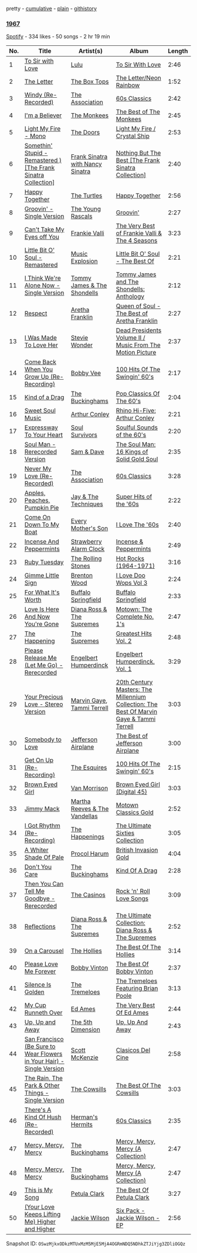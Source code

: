 pretty - [cumulative](/playlists/cumulative/3nT5EK7WTRbRZ5vtWg5irD.md) - [plain](/playlists/plain/3nT5EK7WTRbRZ5vtWg5irD) - [githistory](https://github.githistory.xyz/mackorone/spotify-playlist-archive/blob/main/playlists/plain/3nT5EK7WTRbRZ5vtWg5irD)

### [1967](https://open.spotify.com/playlist/3nT5EK7WTRbRZ5vtWg5irD)

> 

[Spotify](https://open.spotify.com/user/spotify) - 334 likes - 50 songs - 2 hr 19 min

| No. | Title | Artist(s) | Album | Length |
|---|---|---|---|---|
| 1 | [To Sir with Love](https://open.spotify.com/track/0gBFr7N2D1GfhkXIIepIGG) | [Lulu](https://open.spotify.com/artist/0jYKX08u1XxmHrl5TdM2QZ) | [To Sir With Love](https://open.spotify.com/album/37J4FeONwmD1Gl3PzvZGv3) | 2:46 |
| 2 | [The Letter](https://open.spotify.com/track/6RJK553YhstRzyKA4mug09) | [The Box Tops](https://open.spotify.com/artist/3KGQvnOoqUHi3KxKQMZtXr) | [The Letter/Neon Rainbow](https://open.spotify.com/album/08mPxuP35Db56jUUgRvGFs) | 1:52 |
| 3 | [Windy \(Re\-Recorded\)](https://open.spotify.com/track/5UP6vEGxMMXpNPdTiSl8oP) | [The Association](https://open.spotify.com/artist/2kuNswDC82PL9xRbfaZJaS) | [60s Classics](https://open.spotify.com/album/3w6MFLPPc56ilMeY4zwoim) | 2:42 |
| 4 | [I'm a Believer](https://open.spotify.com/track/1CSLeVCXmetBh8IkTPMFdL) | [The Monkees](https://open.spotify.com/artist/320EPCSEezHt1rtbfwH6Ck) | [The Best of The Monkees](https://open.spotify.com/album/338yWfNJWW2SXxVfIdczUD) | 2:45 |
| 5 | [Light My Fire \- Mono](https://open.spotify.com/track/7aghcqWLL9hGMIb0VFdbyD) | [The Doors](https://open.spotify.com/artist/22WZ7M8sxp5THdruNY3gXt) | [Light My Fire / Crystal Ship](https://open.spotify.com/album/1af3iW7MMGoeK7Xuh3SZIi) | 2:53 |
| 6 | [Somethin' Stupid \- Remastered \) \[The Frank Sinatra Collection\]](https://open.spotify.com/track/0eYXGlTTtZBmqAfMVZe67l) | [Frank Sinatra with Nancy Sinatra](https://open.spotify.com/artist/1zw3G7c4vahr4WWYhnkCoY) | [Nothing But The Best \[The Frank Sinatra Collection\]](https://open.spotify.com/album/48ijda2pd3B1CcrqN9sgdV) | 2:40 |
| 7 | [Happy Together](https://open.spotify.com/track/1JO1xLtVc8mWhIoE3YaCL0) | [The Turtles](https://open.spotify.com/artist/2VIoWte1HPDbZ2WqHd2La7) | [Happy Together](https://open.spotify.com/album/2pMxs38Y5A0mmHrcu3twvB) | 2:56 |
| 8 | [Groovin' \- Single Version](https://open.spotify.com/track/3UB6yOPeImCCUuQzaggho1) | [The Young Rascals](https://open.spotify.com/artist/5X3TuTi9OIsJXMGxPwTKM2) | [Groovin'](https://open.spotify.com/album/1KdQnV7aijYNQB9KOpZNYy) | 2:27 |
| 9 | [Can't Take My Eyes off You](https://open.spotify.com/track/6ft9PAgNOjmZ2kFVP7LGqb) | [Frankie Valli](https://open.spotify.com/artist/3CDKmzJu6uwEGnPLLZffpD) | [The Very Best of Frankie Valli & The 4 Seasons](https://open.spotify.com/album/0NUEQILaBzavnzcMEs4buZ) | 3:23 |
| 10 | [Little Bit O' Soul \- Remastered](https://open.spotify.com/track/4Cl6BCh0RGp9puOTMkZlMM) | [Music Explosion](https://open.spotify.com/artist/1DVs21DjifVH0pgsjPlokN) | [Little Bit O' Soul \- The Best Of](https://open.spotify.com/album/6VoZpwEkq7VlNW8rMzVaOe) | 2:21 |
| 11 | [I Think We're Alone Now \- Single Version](https://open.spotify.com/track/0jfOA16bjZxrkIzibPcl6U) | [Tommy James & The Shondells](https://open.spotify.com/artist/01hRNr3yF5bYnPq4wZ88iI) | [Tommy James and The Shondells: Anthology](https://open.spotify.com/album/5IL9KRDDd1L4m6f9SKS0yN) | 2:12 |
| 12 | [Respect](https://open.spotify.com/track/1LI7vkkJ5EKLl6MpZBWZF2) | [Aretha Franklin](https://open.spotify.com/artist/7nwUJBm0HE4ZxD3f5cy5ok) | [Queen of Soul \- The Best of Aretha Franklin](https://open.spotify.com/album/6OxXVtZwExAmdrUIG2afFf) | 2:27 |
| 13 | [I Was Made To Love Her](https://open.spotify.com/track/7jUrgJlF9V4XmP9xZpRV2t) | [Stevie Wonder](https://open.spotify.com/artist/7guDJrEfX3qb6FEbdPA5qi) | [Dead Presidents Volume II / Music From The Motion Picture](https://open.spotify.com/album/52Us0gT9wf2yGMNlwTATGB) | 2:37 |
| 14 | [Come Back When You Grow Up \(Re\-Recording\)](https://open.spotify.com/track/2XhqxaR7CiWTUw1ldSMCCb) | [Bobby Vee](https://open.spotify.com/artist/5MX2l6ewjOaeWn1lYNhzlO) | [100 Hits Of The Swingin' 60's](https://open.spotify.com/album/36QisDW5zB4phHrXOzE60V) | 2:17 |
| 15 | [Kind of a Drag](https://open.spotify.com/track/5NfMMASaRz01fltWjbYoLu) | [The Buckinghams](https://open.spotify.com/artist/4zmxet3ZPdSmL3Xyv1Wegb) | [Pop Classics Of The 60's](https://open.spotify.com/album/5GCaDPj9Jx6TEZChzUacWM) | 2:04 |
| 16 | [Sweet Soul Music](https://open.spotify.com/track/0pvA063uNyGQFp7DNtmk0P) | [Arthur Conley](https://open.spotify.com/artist/10TSIJnyUcowWhpjj59gHB) | [Rhino Hi\-Five: Arthur Conley](https://open.spotify.com/album/6dYQhuDC49jXh7YvTtb0oT) | 2:21 |
| 17 | [Expressway To Your Heart](https://open.spotify.com/track/5NzADQshCZQlAxi52RIEvb) | [Soul Survivors](https://open.spotify.com/artist/6gUnpPjRKhAq45Mmi2hmkx) | [Soulful Sounds of the 60's](https://open.spotify.com/album/2kIVXK1RfPb1uE4lpHUpK1) | 2:20 |
| 18 | [Soul Man \- Rerecorded Version](https://open.spotify.com/track/3PPDGzMM34lQWlBau6Zz18) | [Sam & Dave](https://open.spotify.com/artist/2BVYdY4PyfCF9z4NrkhEB2) | [The Soul Man: 16 Kings of Solid Gold Soul](https://open.spotify.com/album/0Usftp2xFitLsDZeXMiktB) | 2:35 |
| 19 | [Never My Love \(Re\-Recorded\)](https://open.spotify.com/track/6I89zh6bYuPEpvKFtrp6q5) | [The Association](https://open.spotify.com/artist/2kuNswDC82PL9xRbfaZJaS) | [60s Classics](https://open.spotify.com/album/3w6MFLPPc56ilMeY4zwoim) | 3:28 |
| 20 | [Apples, Peaches, Pumpkin Pie](https://open.spotify.com/track/53wgm6C31p4lIynsIFU2Pn) | [Jay & The Techniques](https://open.spotify.com/artist/36eDX6PQlJkjxXUhIINO5w) | [Super Hits of the '60s](https://open.spotify.com/album/5fTdZVRw6PK2LBmRKLrv0W) | 2:22 |
| 21 | [Come On Down To My Boat](https://open.spotify.com/track/5avIhFaXUBGk5Hoeq7fZag) | [Every Mother's Son](https://open.spotify.com/artist/44RnRzSdbvlthfaspNyQld) | [I Love The '60s](https://open.spotify.com/album/3gnq9iUnS4nMO7DdkbINmr) | 2:40 |
| 22 | [Incense And Peppermints](https://open.spotify.com/track/20MBLB1TCm3tQK3XZlHXTK) | [Strawberry Alarm Clock](https://open.spotify.com/artist/1nyQBzKgZ2hBLr7PnyV7cI) | [Incense & Peppermints](https://open.spotify.com/album/5hGwwc1svsrzpCUlnP84F5) | 2:49 |
| 23 | [Ruby Tuesday](https://open.spotify.com/track/2EV1QIypzlJcynYfZZZaJ5) | [The Rolling Stones](https://open.spotify.com/artist/22bE4uQ6baNwSHPVcDxLCe) | [Hot Rocks \(1964\-1971\)](https://open.spotify.com/album/0aqZJlugIkTUWW1sa4BANp) | 3:16 |
| 24 | [Gimme Little Sign](https://open.spotify.com/track/5Mtfpo81RKlw5fAvWXFPlT) | [Brenton Wood](https://open.spotify.com/artist/6ohvzFHYmLd05kyYhLui5K) | [I Love Doo Wops Vol 3](https://open.spotify.com/album/49LjzYvbh1Sw7LHYLp3ad7) | 2:24 |
| 25 | [For What It's Worth](https://open.spotify.com/track/1qRA5BS78u3gME0loMl9AA) | [Buffalo Springfield](https://open.spotify.com/artist/3eskO5m0H4yiF64vRySBjr) | [Buffalo Springfield](https://open.spotify.com/album/3PkdGRruLnJ9zCtANiDrpB) | 2:33 |
| 26 | [Love Is Here And Now You're Gone](https://open.spotify.com/track/5HZSDXEb70PqLwLDhAOMM9) | [Diana Ross & The Supremes](https://open.spotify.com/artist/0rXI0q8Cahq6numvPlloaq) | [Motown: The Complete No\. 1's](https://open.spotify.com/album/0iv3gV69jA1YY2H0UTy9yF) | 2:47 |
| 27 | [The Happening](https://open.spotify.com/track/3IQW9vlqO5EBijIuXgIE6x) | [The Supremes](https://open.spotify.com/artist/57bUPid8xztkieZfS7OlEV) | [Greatest Hits Vol\. 2](https://open.spotify.com/album/5TsbQTHbUyH6em2SmDE3xg) | 2:48 |
| 28 | [Please Release Me \(Let Me Go\) \- Rerecorded](https://open.spotify.com/track/27UKQ1YS0oWzAPVl0wPIvD) | [Engelbert Humperdinck](https://open.spotify.com/artist/17XXKfRBMCWvLrqGoNkJXm) | [Engelbert Humperdinck\. Vol\. 1](https://open.spotify.com/album/3Utgld0313uTv1E9fhD5TZ) | 3:29 |
| 29 | [Your Precious Love \- Stereo Version](https://open.spotify.com/track/3LLqU3MrWCq2qfrYEeOVv4) | [Marvin Gaye](https://open.spotify.com/artist/3koiLjNrgRTNbOwViDipeA), [Tammi Terrell](https://open.spotify.com/artist/75jNCko3SnEMI5gwGqrbb8) | [20th Century Masters: The Millennium Collection: The Best Of Marvin Gaye & Tammi Terrell](https://open.spotify.com/album/2FJv3jHewcKaYT506ny93J) | 3:03 |
| 30 | [Somebody to Love](https://open.spotify.com/track/5q3qYTQHiWceu6zZNZR01I) | [Jefferson Airplane](https://open.spotify.com/artist/2qFr8w5sWUITRlzZ9kZotF) | [The Best of Jefferson Airplane](https://open.spotify.com/album/3BJTPCYvMDeeOrjy2YYVhT) | 3:00 |
| 31 | [Get On Up \(Re\-Recording\)](https://open.spotify.com/track/2XUHY7q6p5ruzFFllXUXT1) | [The Esquires](https://open.spotify.com/artist/4dNs4gsyisVixgpkjyvD8D) | [100 Hits Of The Swingin' 60's](https://open.spotify.com/album/36QisDW5zB4phHrXOzE60V) | 2:15 |
| 32 | [Brown Eyed Girl](https://open.spotify.com/track/30g3R8mv8qyLKv1A0cAFil) | [Van Morrison](https://open.spotify.com/artist/44NX2ffIYHr6D4n7RaZF7A) | [Brown Eyed Girl \(Digital 45\)](https://open.spotify.com/album/0W8MDv2mOvLAAfQP7RxOyX) | 3:03 |
| 33 | [Jimmy Mack](https://open.spotify.com/track/2Up2usQZrxhnIZ9mazWxHd) | [Martha Reeves & The Vandellas](https://open.spotify.com/artist/1Pe5hlKMCTULjosqZ6KanP) | [Motown Classics Gold](https://open.spotify.com/album/40KxTnjIObibeSLHThbSoE) | 2:52 |
| 34 | [I Got Rhythm \(Re\-Recording\)](https://open.spotify.com/track/0b664gja5VRLHoX3uGTyOw) | [The Happenings](https://open.spotify.com/artist/5ojumrbWWohLIuzArVoyDs) | [The Ultimate Sixties Collection](https://open.spotify.com/album/2CqYJbZzK4gOM33MtBoI6D) | 3:05 |
| 35 | [A Whiter Shade Of Pale](https://open.spotify.com/track/3eOcCcZWqgR6nMZ54jnTH8) | [Procol Harum](https://open.spotify.com/artist/0GbqW5TJr7n4is453VOY4C) | [British Invasion Gold](https://open.spotify.com/album/7GyCInPcS17DR5hJcoPcVT) | 4:04 |
| 36 | [Don't You Care](https://open.spotify.com/track/6WPH4hbTPOeeWSihqan6DU) | [The Buckinghams](https://open.spotify.com/artist/4zmxet3ZPdSmL3Xyv1Wegb) | [Kind Of A Drag](https://open.spotify.com/album/6SGC3gXGTp5s9nyeqF2ox9) | 2:28 |
| 37 | [Then You Can Tell Me Goodbye \- Rerecorded](https://open.spotify.com/track/6gjS093LxGZdyBsDtREich) | [The Casinos](https://open.spotify.com/artist/2oEalcjHCHizuXF2ao47F6) | [Rock 'n' Roll Love Songs](https://open.spotify.com/album/1PSizWnzUXGF9B1qpbxjTe) | 3:09 |
| 38 | [Reflections](https://open.spotify.com/track/7vA6re7Ov7mJMcRFAVCFya) | [Diana Ross & The Supremes](https://open.spotify.com/artist/0rXI0q8Cahq6numvPlloaq) | [The Ultimate Collection: Diana Ross & The Supremes](https://open.spotify.com/album/7fcOxitD63UE7qTGiPEE8t) | 2:52 |
| 39 | [On a Carousel](https://open.spotify.com/track/05Vur1NsBkcw9DQteuhF89) | [The Hollies](https://open.spotify.com/artist/6waa8mKu91GjzD4NlONlNJ) | [The Best Of The Hollies](https://open.spotify.com/album/5nOPp6nOR5PwV2lMFD898a) | 3:14 |
| 40 | [Please Love Me Forever](https://open.spotify.com/track/4YNKYvRIvrIqcrJNv1u4v0) | [Bobby Vinton](https://open.spotify.com/artist/6bOYtKnpLPQSfMpS2ilotK) | [The Best Of Bobby Vinton](https://open.spotify.com/album/4qK4QZUSp8QdoMEm9mrzyA) | 2:37 |
| 41 | [Silence Is Golden](https://open.spotify.com/track/7xy8vPQB2t2kDgJwqk71Tv) | [The Tremeloes](https://open.spotify.com/artist/2VL8sLEJ6lHEwocjc1pN9w) | [The Tremeloes Featuring Brian Poole](https://open.spotify.com/album/1RE1bbr4FiSw6nD1AbcrYC) | 3:13 |
| 42 | [My Cup Runneth Over](https://open.spotify.com/track/40BvPdq2rwYIoioUgjKHoK) | [Ed Ames](https://open.spotify.com/artist/1iBpJEBrSFXCtPOc5OUZiY) | [The Very Best Of Ed Ames](https://open.spotify.com/album/5HXA9cDdEP0USoHlIFSSOE) | 2:44 |
| 43 | [Up, Up and Away](https://open.spotify.com/track/3JdToGxgvH9SnO1a605Ztr) | [The 5th Dimension](https://open.spotify.com/artist/1UUYAQ9LiRsZF0ZukQNWXM) | [Up, Up And Away](https://open.spotify.com/album/77VEDrJrgHdCr6Ju3N4AQp) | 2:43 |
| 44 | [San Francisco \(Be Sure to Wear Flowers in Your Hair\) \- Single Version](https://open.spotify.com/track/64Dlvq5TszaaQ7B5PqSHIY) | [Scott McKenzie](https://open.spotify.com/artist/7d7AZ3CQC457bFhK0wHpSO) | [Clasicos Del Cine](https://open.spotify.com/album/1VWbR5cktfUGFnNGL1WdnM) | 2:58 |
| 45 | [The Rain, The Park & Other Things \- Single Version](https://open.spotify.com/track/0sOoGrE5PY5EBDQnR7Yysu) | [The Cowsills](https://open.spotify.com/artist/4ZSzroBNV7HzBDO9aohuF1) | [The Best Of The Cowsills](https://open.spotify.com/album/7rDEh3q8XOYbt31qr2Bfq3) | 3:03 |
| 46 | [There's A Kind Of Hush \(Re\-Recorded\)](https://open.spotify.com/track/5VsKPXhZ1eXWSk8ndAxc54) | [Herman's Hermits](https://open.spotify.com/artist/48YxSlb23RAaCd4RyHcV9V) | [60s Classics](https://open.spotify.com/album/3w6MFLPPc56ilMeY4zwoim) | 2:35 |
| 47 | [Mercy, Mercy, Mercy](https://open.spotify.com/track/6un3zjWCZNU3SgNBrIviXX) | [The Buckinghams](https://open.spotify.com/artist/4zmxet3ZPdSmL3Xyv1Wegb) | [Mercy, Mercy, Mercy \(A Collection\)](https://open.spotify.com/album/0pjXrAIB2gf5rvJodKUJD6) | 2:47 |
| 48 | [Mercy, Mercy, Mercy](https://open.spotify.com/track/6un3zjWCZNU3SgNBrIviXX) | [The Buckinghams](https://open.spotify.com/artist/4zmxet3ZPdSmL3Xyv1Wegb) | [Mercy, Mercy, Mercy \(A Collection\)](https://open.spotify.com/album/0pjXrAIB2gf5rvJodKUJD6) | 2:47 |
| 49 | [This is My Song](https://open.spotify.com/track/19BelOiAV9jQaiO4rkLsdf) | [Petula Clark](https://open.spotify.com/artist/6nKqt1nbSBEq3iUXD1Xgz8) | [The Best Of Petula Clark](https://open.spotify.com/album/6u0ZmjEVYYVKnii51JszaS) | 3:27 |
| 50 | [\(Your Love Keeps Lifting Me\) Higher and Higher](https://open.spotify.com/track/2P42mn8y5OCL8iBD8n3s8e) | [Jackie Wilson](https://open.spotify.com/artist/4VnomLtKTm9Ahe1tZfmZju) | [Six Pack \- Jackie Wilson \- EP](https://open.spotify.com/album/6XPjcjaFP6M0NK32y2hcS6) | 2:56 |

Snapshot ID: `OSwzMjkxODkzMTUxMzM5MjE5MjA4OGRmNDQ5NDhkZTJiYjg3ZDliOGQz`
